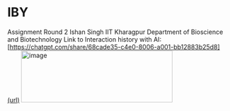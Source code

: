 # IBY
Assignment Round 2
Ishan Singh
IIT Kharagpur
Department of Bioscience and Biotechnology
Link to Interaction history with AI: [https://chatgpt.com/share/68cade35-c4e0-8006-a001-bb12883b25d8](url)
<img width="342" height="117" alt="image" src="https://github.com/user-attachments/assets/f53f49f6-c244-4faa-8656-83c16c313c85" />
